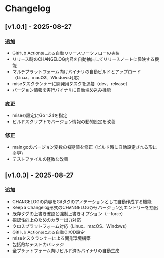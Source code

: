 # Changelog

## [v1.0.1] - 2025-08-27

### 追加

- GitHub Actionsによる自動リリースワークフローの実装
- リリース時のCHANGELOG内容を自動抽出してリリースノートに反映する機能
- マルチプラットフォーム向けバイナリの自動ビルドとアップロード（Linux、macOS、Windows対応）
- miseタスクランナーに開発用タスクを追加（dev、release）
- バージョン情報を実行バイナリに自動埋め込み機能

### 変更

- miseの設定にGo 1.24を指定
- ビルドスクリプトでバージョン情報の動的設定を改善

### 修正

- main.goのバージョン変数の初期値を修正（ビルド時に自動設定される形に変更）
- テストファイルの軽微な改善

## [v1.0.0] - 2025-08-27

### 追加

- CHANGELOGの内容をGitタグのアノテーションとして自動作成する機能
- Keep a Changelog形式のCHANGELOGからバージョン別エントリーを抽出
- 既存タグの上書き確認と強制上書きオプション（--force）
- 視認性向上のためのカラー出力対応
- クロスプラットフォーム対応（Linux、macOS、Windows）
- GitHub Actionsによる自動CI/CD設定
- miseタスクランナーによる開発環境構築
- 包括的なテストカバレッジ
- 全プラットフォーム向けビルド済みバイナリの自動生成

